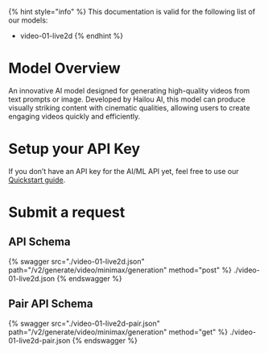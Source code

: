 [#references:start]: <> ({ "template": "openapi" })
{% hint style="info" %}
This documentation is valid for the following list of our models:
* video-01-live2d
{% endhint %}

# Model Overview
An innovative AI model designed for generating high-quality videos from text prompts or image. Developed by Hailou AI, this model can produce visually striking content with cinematic qualities, allowing users to create engaging videos quickly and efficiently.

# Setup your API Key
If you don’t have an API key for the AI/ML API yet, feel free to use our [Quickstart guide](https://docs.aimlapi.com/quickstart/setting-up).

# Submit a request
## API Schema
{% swagger src="./video-01-live2d.json" path="/v2/generate/video/minimax/generation" method="post" %}
./video-01-live2d.json
{% endswagger %}

## Pair API Schema
{% swagger src="./video-01-live2d-pair.json" path="/v2/generate/video/minimax/generation" method="get" %}
./video-01-live2d-pair.json
{% endswagger %}

[#references:end]: <> ({})